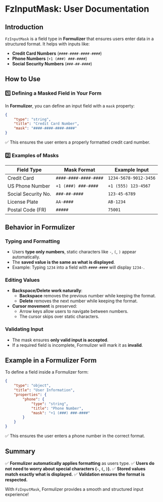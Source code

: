 # FzInputMask: User Documentation

## Introduction
`FzInputMask` is a field type in **Formulizer** that ensures users enter data in a structured format. It helps with inputs like:

- **Credit Card Numbers** (`####-####-####-####`)
- **Phone Numbers** (`+1 (###) ###-####`)
- **Social Security Numbers** (`###-##-####`)

## How to Use
### 1️⃣ **Defining a Masked Field in Your Form**
In **Formulizer**, you can define an input field with a `mask` property:
```json
{
    "type": "string",
    "title": "Credit Card Number",
    "mask": "####-####-####-####"
}
```
✅ This ensures the user enters a properly formatted credit card number.

### 2️⃣ **Examples of Masks**
| **Field Type**      | **Mask Format**        | **Example Input**       |
|---------------------|-----------------------|-------------------------|
| Credit Card        | `####-####-####-####`  | `1234-5678-9012-3456`   |
| US Phone Number    | `+1 (###) ###-####`    | `+1 (555) 123-4567`     |
| Social Security No.| `###-##-####`          | `123-45-6789`           |
| License Plate      | `AA-####`              | `AB-1234`               |
| Postal Code (FR)   | `#####`                | `75001`                 |

## Behavior in Formulizer
### **Typing and Formatting**
- Users **type only numbers**, static characters like `-`, `(`, `)` appear automatically.
- The **saved value is the same as what is displayed**.
- Example: Typing `1234` into a field with `####-####` will display `1234-`.

### **Editing Values**
- **Backspace/Delete work naturally**:
  - **Backspace** removes the previous number while keeping the format.
  - **Delete** removes the next number while keeping the format.
- **Cursor movement** is preserved:
  - Arrow keys allow users to navigate between numbers.
  - The cursor skips over static characters.

### **Validating Input**
- The mask ensures **only valid input is accepted**.
- If a required field is incomplete, Formulizer will mark it as **invalid**.

## Example in a Formulizer Form
To define a field inside a Formulizer form:
```json
{
    "type": "object",
    "title": "User Information",
    "properties": {
        "phone": {
            "type": "string",
            "title": "Phone Number",
            "mask": "+1 (###) ###-####"
        }
    }
}
```
✅ This ensures the user enters a phone number in the correct format.

## Summary
✅ **Formulizer automatically applies formatting** as users type.
✅ **Users do not need to worry about special characters (`-`, `(`, `)`).**
✅ **Stored values match exactly what is displayed.**
✅ **Validation ensures the format is respected.**

With `FzInputMask`, Formulizer provides a smooth and structured input experience!

